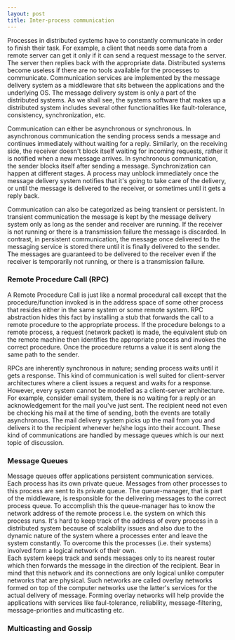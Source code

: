 ```yaml
---
layout: post
title: Inter-process communication
---
```

Processes in distributed systems have to constantly communicate in order to
finish their task. For example, a client that needs some data from a remote
server can get it only if it can send a request message to the server. The server
then replies back with the appropriate data. Distributed systems become useless
if there are no tools available for the processes to communicate. Communication
services are implemented by the message delivery system as a middleware that
sits between the applications and the underlying OS. The message delivery
system is only a part of the distributed systems. As we shall see, the systems
software that makes up a distributed system includes several other
functionalities like fault-tolerance, consistency, synchronization, etc.

Communication can either be asynchronous or synchronous. In asynchronous
communication the sending process sends a message and continues immediately
without waiting for a reply. Similarly, on the receiving side, the receiver
doesn't block itself waiting for incoming requests, rather it is notified when
a new message arrives. In synchronous communication, the sender blocks itself
after sending a message. Synchronization can happen at different stages. A
process may unblock immediately once the message delivery system notifies that
it's going to take care of the delivery, or until the message is delivered to
the receiver, or sometimes until it gets a reply back.

Communication can also be categorized as being transient or persistent. In
transient communication the message is kept by the message delivery system only
as long as the sender and receiver are running. If the receiver is not running
or there is a transmission failure the message is discarded. In contrast, in
persistent communication, the message once delivered to the messaging service
is stored there until it is finally delivered to the sender. The messages are
guaranteed to be delivered to the receiver even if the receiver is temporarily
not running, or there is a transmission failure.

### Remote Procedure Call (RPC)
A Remote Procedure Call is just like a normal procedural call except that the
procedure/function invoked is in the address space of some other process that
resides either in the same system or some remote system. RPC abstraction hides
this fact by installing a stub that forwards the call to a remote procedure to
the appropriate process. If the procedure belongs to a remote process, a 
request (network packet) is made, the equivalent stub on the remote machine then
identifies the appropriate process and invokes the correct procedure. Once the
procedure returns a value it is sent along the same path to the sender.

RPCs are inherently synchronous in nature; sending process waits until it gets
a response. This kind of communication is well suited for client-server
architectures where a client issues a request and waits for a response. However,
every system cannot be modelled as a client-server architecture. For example,
consider email system, there is no waiting for a reply or an acknowledgement for
the mail you've just sent. The recipient need not even be checking his mail at
the time of sending, both the events are totally asynchronous. The mail delivery
system picks up the mail from you and delivers it to the recipient whenever
he/she logs into their account. These kind of communications are handled by 
message queues which is our next topic of discussion.

### Message Queues
Message queues offer applications persistent communication services. Each
process has its own private queue. Messages from other processes to this
process are sent to its private queue. The queue-manager, that is part of the
middleware, is responsible for the delivering messages to the correct process
queue. To accomplish this the queue-manager has to know the network address
of the remote process i.e. the system on which this process runs. It's
hard to keep track of the address of every process in a distributed system 
because of scalability issues and also due to the dynamic nature of the system
where a processes enter and leave the system constantly. To overcome this the
processes (i.e. their systems) involved form a logical network of their own.  
Each system keeps track and sends messages only to its nearest router which
then forwards the message in the direction of the recipient. Bear in mind that
this network and its connections are only logical unlike computer networks that
are physical. Such networks are called overlay networks formed on top of the
computer networks use the latter's services for the actual delivery of message.
Forming overlay networks will help provide the applications with services like
faul-tolerance, reliability, message-filtering, message-priorities and
multicasting etc.

### Multicasting and Gossip
